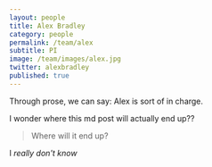 ```yaml
---
layout: people
title: Alex Bradley
category: people
permalink: /team/alex
subtitle: PI
image: /team/images/alex.jpg
twitter: alexbradley
published: true
---
```


Through prose, we can say: Alex is sort of in charge. 

I wonder where this md post will actually end up??
> Where will it end up?

I _really don't know_

